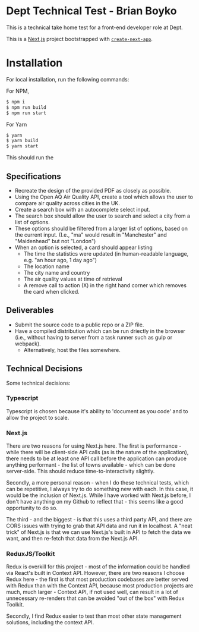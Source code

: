 # Dept Technical Test - Brian Boyko

This is a technical take home test for a front-end developer role at Dept. 

This is a [Next.js](https://nextjs.org/) project bootstrapped with [`create-next-app`](https://github.com/vercel/next.js/tree/canary/packages/create-next-app).

# Installation

For local installation, run the following commands:

For NPM, 
```bash
$ npm i
$ npm run build
$ npm run start
```

For Yarn
```bash
$ yarn
$ yarn build
$ yarn start
```

This should run the 

## Specifications 

* Recreate the design of the provided PDF as closely as possible.
* Using the Open AQ Air Quality API, create a tool which allows the user to compare air quality across cities in the UK. 
* Create a search box with an autocomplete select input. 
* The search box should allow the user to search and select a city from a list of options. 
* These options should be filtered from a larger list of options, based on the current input. (I.e., "ma" would result in "Manchester" and "Maidenhead" but not "London")
* When an option is selected, a card should appear listing
  * The time the statistics were updated (in human-readable language, e.g. "an hour ago, 1 day ago")
  * The location name
  * The city name and country
  * The air quality values at time of retrieval
  * A remove call to action (X) in the right hand corner which removes the card when clicked. 

## Deliverables

* Submit the source code to a public repo or a ZIP file. 
* Have a compiled distribution which can be run driectly in the browser (i.e., without having to server from a task runner such as gulp or webpack). 
  * Alternatively, host the files somewhere. 

## Technical Decisions

Some technical decisions: 

### Typescript

Typescript is chosen because it's ability to 'document as you code' and to allow the project to scale.  

### Next.js

There are two reasons for using Next.js here. The first is performance - while there will be client-side API calls (as is the nature of the application), there needs to be at least one API call before the application can produce anything performant - the list of towns available - which can be done server-side. This should reduce time-to-interactivity slightly. 

Secondly, a more personal reason - when I do these technical tests, which can be repetitive, I always try to do something new with each. In this case, it would be the inclusion of Next.js.  While I have worked with Next.js before, I don't have anything on my Github to reflect that - this seems like a good opportunity to do so. 

The third - and the biggest - is that this uses a third party API, and there are CORS issues with trying to grab that API data and run it in localhost.  A "neat trick" of Next.js is that we can use Next.js's built in API to fetch the data we want, and then re-fetch that data from the Next.js API.  

### ReduxJS/Toolkit

Redux is overkill for this project - most of the information could be handled via React's built in Context API. However, there are two reasons I choose Redux here - the first is that most production codebases are better served with Redux than with the Context API, because most production projects are much, much larger - Context API, if not used well, can result in a lot of unnecessary re-renders that can be avoided "out of the box" with Redux Toolkit. 

Secondly, I find Redux easier to test than most other state management solutions, including the context API.